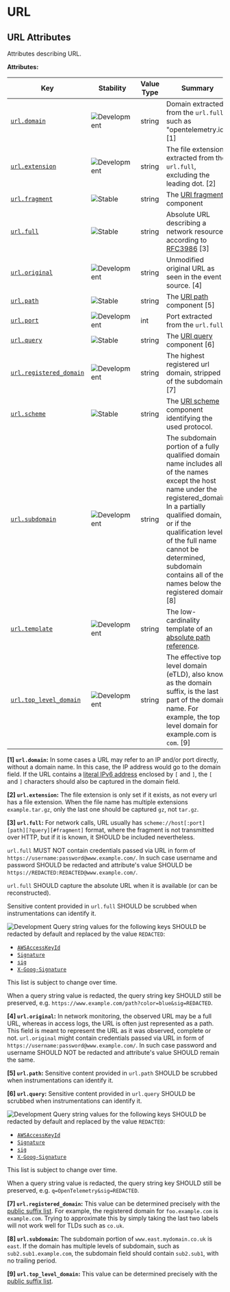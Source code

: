 <!-- NOTE: THIS FILE IS AUTOGENERATED. DO NOT EDIT BY HAND. -->
<!-- see templates/registry/markdown/attribute_namespace.md.j2 -->

# URL

## URL Attributes

Attributes describing URL.

**Attributes:**

| Key | Stability | Value Type | Summary | Example Values |
|---|---|---|---|---|
| <a id="url-domain" href="#url-domain">`url.domain`</a> | ![Development](https://img.shields.io/badge/-development-blue) | string | Domain extracted from the `url.full`, such as "opentelemetry.io". [1] | `www.foo.bar`; `opentelemetry.io`; `3.12.167.2`; `[1080:0:0:0:8:800:200C:417A]` |
| <a id="url-extension" href="#url-extension">`url.extension`</a> | ![Development](https://img.shields.io/badge/-development-blue) | string | The file extension extracted from the `url.full`, excluding the leading dot. [2] | `png`; `gz` |
| <a id="url-fragment" href="#url-fragment">`url.fragment`</a> | ![Stable](https://img.shields.io/badge/-stable-lightgreen) | string | The [URI fragment](https://www.rfc-editor.org/rfc/rfc3986#section-3.5) component | `SemConv` |
| <a id="url-full" href="#url-full">`url.full`</a> | ![Stable](https://img.shields.io/badge/-stable-lightgreen) | string | Absolute URL describing a network resource according to [RFC3986](https://www.rfc-editor.org/rfc/rfc3986) [3] | `https://www.foo.bar/search?q=OpenTelemetry#SemConv`; `//localhost` |
| <a id="url-original" href="#url-original">`url.original`</a> | ![Development](https://img.shields.io/badge/-development-blue) | string | Unmodified original URL as seen in the event source. [4] | `https://www.foo.bar/search?q=OpenTelemetry#SemConv`; `search?q=OpenTelemetry` |
| <a id="url-path" href="#url-path">`url.path`</a> | ![Stable](https://img.shields.io/badge/-stable-lightgreen) | string | The [URI path](https://www.rfc-editor.org/rfc/rfc3986#section-3.3) component [5] | `/search` |
| <a id="url-port" href="#url-port">`url.port`</a> | ![Development](https://img.shields.io/badge/-development-blue) | int | Port extracted from the `url.full` | `443` |
| <a id="url-query" href="#url-query">`url.query`</a> | ![Stable](https://img.shields.io/badge/-stable-lightgreen) | string | The [URI query](https://www.rfc-editor.org/rfc/rfc3986#section-3.4) component [6] | `q=OpenTelemetry` |
| <a id="url-registered-domain" href="#url-registered-domain">`url.registered_domain`</a> | ![Development](https://img.shields.io/badge/-development-blue) | string | The highest registered url domain, stripped of the subdomain. [7] | `example.com`; `foo.co.uk` |
| <a id="url-scheme" href="#url-scheme">`url.scheme`</a> | ![Stable](https://img.shields.io/badge/-stable-lightgreen) | string | The [URI scheme](https://www.rfc-editor.org/rfc/rfc3986#section-3.1) component identifying the used protocol. | `https`; `ftp`; `telnet` |
| <a id="url-subdomain" href="#url-subdomain">`url.subdomain`</a> | ![Development](https://img.shields.io/badge/-development-blue) | string | The subdomain portion of a fully qualified domain name includes all of the names except the host name under the registered_domain. In a partially qualified domain, or if the qualification level of the full name cannot be determined, subdomain contains all of the names below the registered domain. [8] | `east`; `sub2.sub1` |
| <a id="url-template" href="#url-template">`url.template`</a> | ![Development](https://img.shields.io/badge/-development-blue) | string | The low-cardinality template of an [absolute path reference](https://www.rfc-editor.org/rfc/rfc3986#section-4.2). | `/users/{id}`; `/users/:id`; `/users?id={id}` |
| <a id="url-top-level-domain" href="#url-top-level-domain">`url.top_level_domain`</a> | ![Development](https://img.shields.io/badge/-development-blue) | string | The effective top level domain (eTLD), also known as the domain suffix, is the last part of the domain name. For example, the top level domain for example.com is `com`. [9] | `com`; `co.uk` |

**[1] `url.domain`:** In some cases a URL may refer to an IP and/or port directly, without a domain name. In this case, the IP address would go to the domain field. If the URL contains a [literal IPv6 address](https://www.rfc-editor.org/rfc/rfc2732#section-2) enclosed by `[` and `]`, the `[` and `]` characters should also be captured in the domain field.

**[2] `url.extension`:** The file extension is only set if it exists, as not every url has a file extension. When the file name has multiple extensions `example.tar.gz`, only the last one should be captured `gz`, not `tar.gz`.

**[3] `url.full`:** For network calls, URL usually has `scheme://host[:port][path][?query][#fragment]` format, where the fragment
is not transmitted over HTTP, but if it is known, it SHOULD be included nevertheless.

`url.full` MUST NOT contain credentials passed via URL in form of `https://username:password@www.example.com/`.
In such case username and password SHOULD be redacted and attribute's value SHOULD be `https://REDACTED:REDACTED@www.example.com/`.

`url.full` SHOULD capture the absolute URL when it is available (or can be reconstructed).

Sensitive content provided in `url.full` SHOULD be scrubbed when instrumentations can identify it.

![Development](https://img.shields.io/badge/-development-blue)
Query string values for the following keys SHOULD be redacted by default and replaced by the
value `REDACTED`:

* [`AWSAccessKeyId`](https://docs.aws.amazon.com/AmazonS3/latest/userguide/RESTAuthentication.html#RESTAuthenticationQueryStringAuth)
* [`Signature`](https://docs.aws.amazon.com/AmazonS3/latest/userguide/RESTAuthentication.html#RESTAuthenticationQueryStringAuth)
* [`sig`](https://learn.microsoft.com/azure/storage/common/storage-sas-overview#sas-token)
* [`X-Goog-Signature`](https://cloud.google.com/storage/docs/access-control/signed-urls)

This list is subject to change over time.

When a query string value is redacted, the query string key SHOULD still be preserved, e.g.
`https://www.example.com/path?color=blue&sig=REDACTED`.

**[4] `url.original`:** In network monitoring, the observed URL may be a full URL, whereas in access logs, the URL is often just represented as a path. This field is meant to represent the URL as it was observed, complete or not.
`url.original` might contain credentials passed via URL in form of `https://username:password@www.example.com/`. In such case password and username SHOULD NOT be redacted and attribute's value SHOULD remain the same.

**[5] `url.path`:** Sensitive content provided in `url.path` SHOULD be scrubbed when instrumentations can identify it.

**[6] `url.query`:** Sensitive content provided in `url.query` SHOULD be scrubbed when instrumentations can identify it.

![Development](https://img.shields.io/badge/-development-blue)
Query string values for the following keys SHOULD be redacted by default and replaced by the value `REDACTED`:

* [`AWSAccessKeyId`](https://docs.aws.amazon.com/AmazonS3/latest/userguide/RESTAuthentication.html#RESTAuthenticationQueryStringAuth)
* [`Signature`](https://docs.aws.amazon.com/AmazonS3/latest/userguide/RESTAuthentication.html#RESTAuthenticationQueryStringAuth)
* [`sig`](https://learn.microsoft.com/azure/storage/common/storage-sas-overview#sas-token)
* [`X-Goog-Signature`](https://cloud.google.com/storage/docs/access-control/signed-urls)

This list is subject to change over time.

When a query string value is redacted, the query string key SHOULD still be preserved, e.g.
`q=OpenTelemetry&sig=REDACTED`.

**[7] `url.registered_domain`:** This value can be determined precisely with the [public suffix list](https://publicsuffix.org/). For example, the registered domain for `foo.example.com` is `example.com`. Trying to approximate this by simply taking the last two labels will not work well for TLDs such as `co.uk`.

**[8] `url.subdomain`:** The subdomain portion of `www.east.mydomain.co.uk` is `east`. If the domain has multiple levels of subdomain, such as `sub2.sub1.example.com`, the subdomain field should contain `sub2.sub1`, with no trailing period.

**[9] `url.top_level_domain`:** This value can be determined precisely with the [public suffix list](https://publicsuffix.org/).

